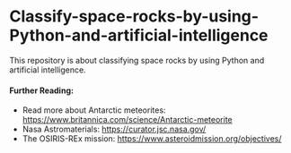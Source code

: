 # Classify-space-rocks-by-using-Python-and-artificial-intelligence
This repository is about classifying space rocks by using Python and artificial intelligence.

#### Further Reading:
* Read more about Antarctic meteorites: https://www.britannica.com/science/Antarctic-meteorite
* Nasa Astromaterials: https://curator.jsc.nasa.gov/ 
* The OSIRIS-REx mission: https://www.asteroidmission.org/objectives/

